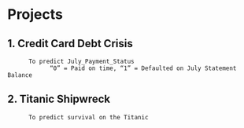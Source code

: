 # Projects
## 1. Credit Card Debt Crisis 
```
      To predict July_Payment_Status  
            “0” = Paid on time, “1” = Defaulted on July Statement Balance
```
## 2. Titanic Shipwreck    
```
      To predict survival on the Titanic 
